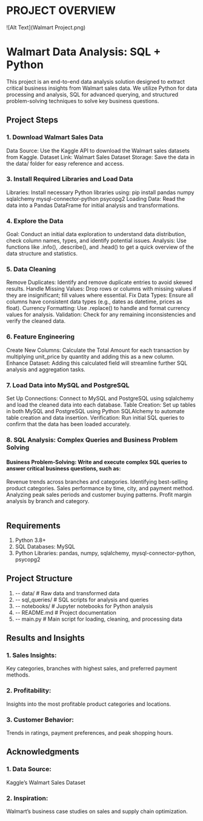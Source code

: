 # PROJECT OVERVIEW
![Alt Text](Walmart Project.png)


# Walmart Data Analysis: SQL + Python
This project is an end-to-end data analysis solution designed to extract critical business insights from Walmart sales data. We utilize Python for data processing and analysis, SQL for advanced querying, and structured problem-solving techniques to solve key business questions. 
## Project Steps
### 1. Download Walmart Sales Data
Data Source: Use the Kaggle API to download the Walmart sales datasets from Kaggle.
Dataset Link: Walmart Sales Dataset
Storage: Save the data in the data/ folder for easy reference and access.

### 3. Install Required Libraries and Load Data
Libraries: Install necessary Python libraries using:
pip install pandas numpy sqlalchemy mysql-connector-python psycopg2
Loading Data: Read the data into a Pandas DataFrame for initial analysis and transformations.

### 4. Explore the Data
Goal: Conduct an initial data exploration to understand data distribution, check column names, types, and identify potential issues.
Analysis: Use functions like .info(), .describe(), and .head() to get a quick overview of the data structure and statistics.

### 5. Data Cleaning
Remove Duplicates: Identify and remove duplicate entries to avoid skewed results.
Handle Missing Values: Drop rows or columns with missing values if they are insignificant; fill values where essential.
Fix Data Types: Ensure all columns have consistent data types (e.g., dates as datetime, prices as float).
Currency Formatting: Use .replace() to handle and format currency values for analysis.
Validation: Check for any remaining inconsistencies and verify the cleaned data.

### 6. Feature Engineering
Create New Columns: Calculate the Total Amount for each transaction by multiplying unit_price by quantity and adding this as a new column.
Enhance Dataset: Adding this calculated field will streamline further SQL analysis and aggregation tasks.

### 7. Load Data into MySQL and PostgreSQL
Set Up Connections: Connect to MySQL and PostgreSQL using sqlalchemy and load the cleaned data into each database.
Table Creation: Set up tables in both MySQL and PostgreSQL using Python SQLAlchemy to automate table creation and data insertion.
Verification: Run initial SQL queries to confirm that the data has been loaded accurately.

### 8. SQL Analysis: Complex Queries and Business Problem Solving
#### Business Problem-Solving: Write and execute complex SQL queries to answer critical business questions, such as:
Revenue trends across branches and categories.
Identifying best-selling product categories.
Sales performance by time, city, and payment method.
Analyzing peak sales periods and customer buying patterns.
Profit margin analysis by branch and category.
```

```
## Requirements
1. Python 3.8+
2. SQL Databases: MySQL
3. Python Libraries: pandas, numpy, sqlalchemy, mysql-connector-python, psycopg2

## Project Structure
 1. -- data/                     # Raw data and transformed data
 2. -- sql_queries/              # SQL scripts for analysis and queries
 3. -- notebooks/                # Jupyter notebooks for Python analysis
 4. -- README.md                 # Project documentation
 5. -- main.py                   # Main script for loading, cleaning, and processing data

## Results and Insights
### 1. Sales Insights: 
Key categories, branches with highest sales, and preferred payment methods.
### 2. Profitability: 
Insights into the most profitable product categories and locations.
### 3. Customer Behavior: 
Trends in ratings, payment preferences, and peak shopping hours.

## Acknowledgments
### 1. Data Source:
Kaggle’s Walmart Sales Dataset
### 2. Inspiration:
Walmart’s business case studies on sales and supply chain optimization.

